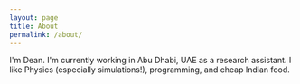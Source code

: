 ```yaml
---
layout: page
title: About
permalink: /about/
---
```


I'm Dean. I'm currently working in Abu Dhabi, UAE as a research assistant.
I like Physics (especially simulations!), programming, and cheap Indian food. 
